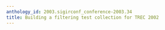 ```yaml
---
anthology_id: 2003.sigirconf_conference-2003.34
title: Building a filtering test collection for TREC 2002
---
```

